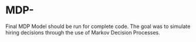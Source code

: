 # MDP-
Final MDP Model should be run for complete code. The goal was to simulate hiring decisions through the use of Markov Decision Processes. 
